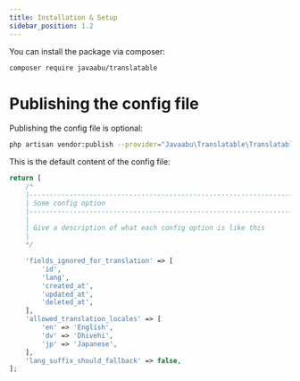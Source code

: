 ```yaml
---
title: Installation & Setup
sidebar_position: 1.2
---
```


You can install the package via composer:

```bash
composer require javaabu/translatable
```

# Publishing the config file

Publishing the config file is optional:

```bash
php artisan vendor:publish --provider="Javaabu\Translatable\TranslatableServiceProvider" --tag="translatable-config"
```

This is the default content of the config file:

```php
return [
    /*
    |--------------------------------------------------------------------------
    | Some config option
    |--------------------------------------------------------------------------
    |
    | Give a description of what each config option is like this
    |
    */

    'fields_ignored_for_translation' => [
        'id',
        'lang',
        'created_at',
        'updated_at',
        'deleted_at',
    ],
    'allowed_translation_locales' => [
        'en' => 'English',
        'dv' => 'Dhivehi',
        'jp' => 'Japanese',
    ],
    'lang_suffix_should_fallback' => false,
];


```
